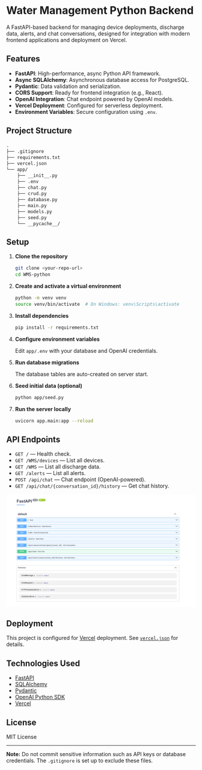 # Water Management Python Backend

A FastAPI-based backend for managing device deployments, discharge data, alerts, and chat conversations, designed for integration with modern frontend applications and deployment on Vercel.

## Features

- **FastAPI**: High-performance, async Python API framework.
- **Async SQLAlchemy**: Asynchronous database access for PostgreSQL.
- **Pydantic**: Data validation and serialization.
- **CORS Support**: Ready for frontend integration (e.g., React).
- **OpenAI Integration**: Chat endpoint powered by OpenAI models.
- **Vercel Deployment**: Configured for serverless deployment.
- **Environment Variables**: Secure configuration using `.env`.

## Project Structure

```
.
├── .gitignore
├── requirements.txt
├── vercel.json
└── app/
    ├── __init__.py
    ├── .env
    ├── chat.py
    ├── crud.py
    ├── database.py
    ├── main.py
    ├── models.py
    ├── seed.py
    └── __pycache__/
```

## Setup

1. **Clone the repository**

   ```sh
   git clone <your-repo-url>
   cd WMS-python
   ```

2. **Create and activate a virtual environment**

   ```sh
   python -m venv venv
   source venv/bin/activate  # On Windows: venv\Scripts\activate
   ```

3. **Install dependencies**

   ```sh
   pip install -r requirements.txt
   ```

4. **Configure environment variables**

   Edit `app/.env` with your database and OpenAI credentials.

5. **Run database migrations**

   The database tables are auto-created on server start.

6. **Seed initial data (optional)**

   ```sh
   python app/seed.py
   ```

7. **Run the server locally**

   ```sh
   uvicorn app.main:app --reload
   ```

## API Endpoints

- `GET /` — Health check.
- `GET /WMS/devices` — List all devices.
- `GET /WMS` — List all discharge data.
- `GET /alerts` — List all alerts.
- `POST /api/chat` — Chat endpoint (OpenAI-powered).
- `GET /api/chat/{conversation_id}/history` — Get chat history.

![Workflow Overview](./assets/docs.png)
## Deployment

This project is configured for [Vercel](https://vercel.com/) deployment. See [`vercel.json`](vercel.json) for details.

## Technologies Used

- [FastAPI](https://fastapi.tiangolo.com/)
- [SQLAlchemy](https://docs.sqlalchemy.org/)
- [Pydantic](https://docs.pydantic.dev/)
- [OpenAI Python SDK](https://github.com/openai/openai-python)
- [Vercel](https://vercel.com/)

## License

MIT License

---

**Note:** Do not commit sensitive information such as API keys or database credentials. The `.gitignore` is set up to exclude these files.
